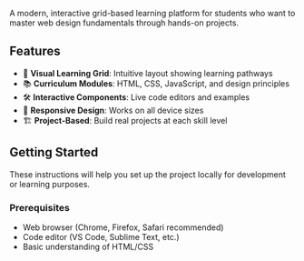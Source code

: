 A modern, interactive grid-based learning platform for students who want to master web design fundamentals through hands-on projects.

## Features

- 🎨 **Visual Learning Grid**: Intuitive layout showing learning pathways
- 📚 **Curriculum Modules**: HTML, CSS, JavaScript, and design principles
- 🛠️ **Interactive Components**: Live code editors and examples
- 📱 **Responsive Design**: Works on all device sizes
- 🏗️ **Project-Based**: Build real projects at each skill level

## Getting Started

These instructions will help you set up the project locally for development or learning purposes.

### Prerequisites

- Web browser (Chrome, Firefox, Safari recommended)
- Code editor (VS Code, Sublime Text, etc.)
- Basic understanding of HTML/CSS